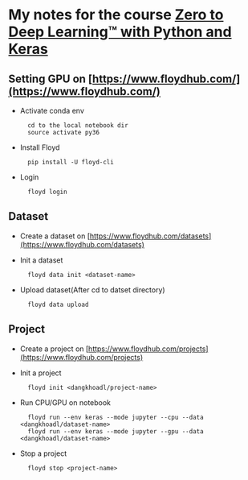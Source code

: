 
# My notes for the course [Zero to Deep Learning™ with Python and Keras](https://www.udemy.com/zero-to-deep-learning/)

## Setting GPU on [https://www.floydhub.com/](https://www.floydhub.com/)
- Activate conda env

		cd to the local notebook dir
		source activate py36

- Install Floyd
		
		pip install -U floyd-cli

- Login 

		floyd login

## Dataset
- Create a dataset on [https://www.floydhub.com/datasets](https://www.floydhub.com/datasets)
- Init a dataset
	
		floyd data init <dataset-name>

- Upload dataset(After cd to datset directory)

		floyd data upload

## Project
- Create a project on [https://www.floydhub.com/projects](https://www.floydhub.com/projects)
- Init a project
	
		floyd init <dangkhoadl/project-name>

- Run CPU/GPU on notebook

		floyd run --env keras --mode jupyter --cpu --data <dangkhoadl/dataset-name>
		floyd run --env keras --mode jupyter --gpu --data <dangkhoadl/dataset-name>

- Stop a project

		floyd stop <project-name>
